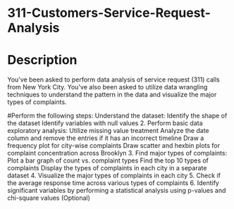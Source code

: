 # 311-Customers-Service-Request-Analysis

# Description

You've been asked to perform data analysis of service request (311) calls from New York City. You've also been asked to utilize data wrangling techniques to understand the pattern in the data and visualize the major types of complaints.

#Perform the following steps:
Understand the dataset:
Identify the shape of the dataset
Identify variables with null values
2. Perform basic data exploratory analysis:
Utilize missing value treatment
Analyze the date column and remove the entries if it has an incorrect timeline
Draw a frequency plot for city-wise complaints
Draw scatter and hexbin plots for complaint concentration across Brooklyn
3. Find major types of complaints:
Plot a bar graph of count vs. complaint types
Find the top 10 types of complaints
Display the types of complaints in each city in a separate dataset
4. Visualize the major types of complaints in each city
5. Check if the average response time across various types of complaints
6. Identify significant variables by performing a statistical analysis using p-values and chi-square values (Optional)
